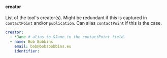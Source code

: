 #### <a name="creator1"><a/>creator
List of the tool's creator(s). Might be redundant if this is captured in `contactPoint` and/or `publication`.
Can alias `contactPoint` if this is the case.
~~~yaml
creator:
  - *Jane # alias to &Jane in the contactPoint field.
  - name: Bob Bobbins
    email: bob@bobsbobbins.eu
    identifier: 
~~~